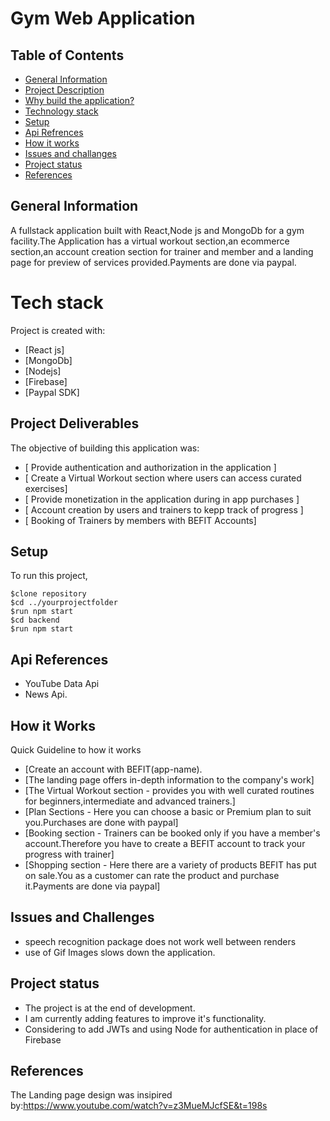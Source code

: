 # Gym Web Application

## Table of Contents
* [General Information](#general-info)
* [Project Description](#project-decsription)
* [Why build the application?](#Objective)
* [Technology stack](#tech-stack)
* [Setup](#setup)
* [Api Refrences](#api-refrences)
* [How it works](#how-it-works)
* [Issues and challanges](#issues)
* [Project status](#project-status)
* [References](#references)

## General Information
A fullstack application built with React,Node js and MongoDb for a gym facility.The Application has a virtual workout section,an ecommerce section,an account creation section for trainer and member and a landing page for preview of services provided.Payments are done via paypal.
# Tech stack
Project is created with:
* [React js]
* [MongoDb]
* [Nodejs]
* [Firebase]
* [Paypal SDK]
## Project Deliverables
 The objective of building this application was:
  * [ Provide authentication and authorization in the application ]
  * [ Create a Virtual Workout section where users can access curated exercises]
  * [ Provide monetization in the application during in app purchases ]
  * [ Account creation by users and trainers to kepp track of progress ]
  * [ Booking of Trainers by members with BEFIT Accounts]
## Setup
To run this project,
```
$clone repository
$cd ../yourprojectfolder
$run npm start
$cd backend
$run npm start

```
## Api References
* YouTube Data Api
* News Api.
## How it Works
Quick Guideline to how it works
* [Create an account with BEFIT(app-name).
* [The landing page offers in-depth information to the company's work]
* [The Virtual Workout section - provides you with well curated routines for beginners,intermediate and advanced trainers.]
* [Plan Sections - Here you can choose a basic or Premium plan to suit you.Purchases are done with paypal]
* [Booking section - Trainers can be booked only if you have a member's account.Therefore you have to create a BEFIT account to track your progress with trainer]
* [Shopping section - Here there are a variety of products BEFIT has put on sale.You as a customer can rate the product and purchase it.Payments are done via paypal]
## Issues and Challenges
* speech recognition package does not work well between renders
* use of Gif Images slows down the application.
## Project status
* The project is at the end of development.
* I am currently adding features to improve it's functionality.
* Considering to add JWTs and using Node for authentication in place of Firebase
## References
The Landing page design was insipired by:https://www.youtube.com/watch?v=z3MueMJcfSE&t=198s
